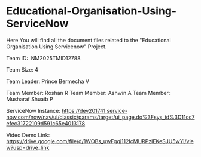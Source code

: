 # Educational-Organisation-Using-ServiceNow

Here You will find all the document files related to the "Educational Organisation Using Servicenow" Project.

Team ID:  NM2025TMID12788

Team Size: 4

Team Leader: Prince Bermecha V

Team Member: Roshan R
Team Member: Ashwin A
Team Member: Musharaf Shuaib P

ServiceNow Instance: 
https://dev201741.service-now.com/now/nav/ui/classic/params/target/ui_page.do%3Fsys_id%3D11cc7efec31722109d591c65e4013178

Video Demo Link: https://drive.google.com/file/d/1WOBs_uwFgqj112IcMURPzlEKeSJU5wYi/view?usp=drive_link
